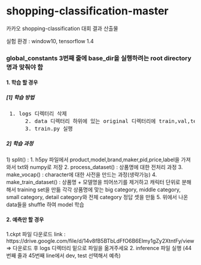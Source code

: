 # shopping-classification-master
카카오 shopping-classification 대회 결과 산출물

실험 환경 : window10, tensorflow 1.4  


<h3>global_constants 3번째 줄에 base_dir을 실행하려는 root directory명과 맞춰야 함</h3>


<h4>1. 학습 할 경우</h4>
<h5>[1] 학습 방법</h5>       
<pre> 1. logs 디렉터리 삭제  
      2. data 디렉터리 하위에 있는 original 디렉터리에 train,val,test chunk file들을 옮긴후  
      3. train.py 실행</pre>  
          
<h5>2] 학습 과정</h5>  
  1) split() : 
          1. h5py 파일에서 product,model,brand,maker,pid,price,label을 가져와서 txt와 numpy로 저장  
          2. process_dataset() : 상품명에 대한 전처리 과정  
          3. make_vocap() : character에 대한 사전을 만드는 과정(생략가능)  
          4. make_train_dataset() : 상품명 + 모델명을 띄어쓰기를 제거하고 캐릭터 단위로 분해해서 training set을 만듦  
                            각각 상품명에 맞는 big category, middle category, small category, detail category와 전체 category 정답 셋을 만듦  
          5. 위에서 나온 data들을 shuffle 하여 model 학습    

<h4>2. 예측만 할 경우</h4>
          1.ckpt 파일 다운로드 link : https://drive.google.com/file/d/14v8fB5BTbLdFfO6B6Elmy1gZy2XtntFy/view  
           => 다운로드 후 logs 디렉터리 밑으로 파일을 옮겨주세요  
          2. inference 파일 실행 (44번째 줄과 45번째 line에서 dev, test 선택해서 예측)  

 
